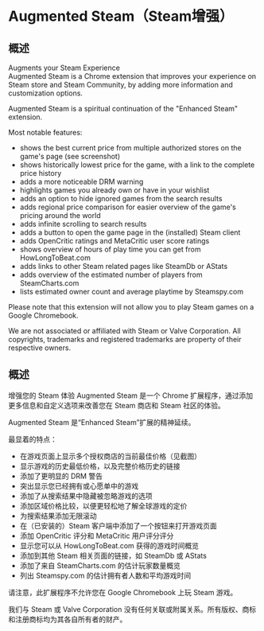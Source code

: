 # Augmented Steam（Steam增强）

## 概述

Augments your Steam Experience    
Augmented Steam is a Chrome extension that improves your experience on Steam store and Steam Community, by adding more information and customization options.    

Augmented Steam is a spiritual continuation of the "Enhanced Steam" extension.    

Most notable features:    
- shows the best current price from multiple authorized stores on the game's page (see screenshot)    
- shows historically lowest price for the game, with a link to the complete price history    
- adds a more noticeable DRM warning    
- highlights games you already own or have in your wishlist    
- adds an option to hide ignored games from the search results    
- adds regional price comparison for easier overview of the game's pricing around the world    
- adds infinite scrolling to search results    
- adds a button to open the game page in the (installed) Steam client    
- adds OpenCritic ratings and MetaCritic user score ratings    
- shows overview of hours of play time you can get from HowLongToBeat.com    
- adds links to other Steam related pages like SteamDb or AStats    
- adds overview of the estimated number of players from SteamCharts.com    
- lists estimated owner count and average playtime by Steamspy.com    

Please note that this extension will not allow you to play Steam games on a Google Chromebook.    

We are not associated or affiliated with Steam or Valve Corporation. All copyrights, trademarks and registered trademarks are property of their respective owners.    

## 概述

增强您的 Steam 体验
Augmented Steam 是一个 Chrome 扩展程序，通过添加更多信息和自定义选项来改善您在 Steam 商店和 Steam 社区的体验。

Augmented Steam 是“Enhanced Steam”扩展的精神延续。

最显着的特点：
- 在游戏页面上显示多个授权商店的当前最佳价格（见截图）
- 显示游戏的历史最低价格，以及完整价格历史的链接
- 添加了更明显的 DRM 警告
- 突出显示您已经拥有或心愿单中的游戏
- 添加了从搜索结果中隐藏被忽略游戏的选项
- 添加区域价格比较，以便更轻松地了解全球游戏的定价
- 为搜索结果添加无限滚动
- 在（已安装的）Steam 客户端中添加了一个按钮来打开游戏页面
- 添加 OpenCritic 评分和 MetaCritic 用户评分评分
- 显示您可以从 HowLongToBeat.com 获得的游戏时间概览
- 添加到其他 Steam 相关页面的链接，如 SteamDb 或 AStats
- 添加了来自 SteamCharts.com 的估计玩家数量概览
- 列出 Steamspy.com 的估计拥有者人数和平均游戏时间

请注意，此扩展程序不允许您在 Google Chromebook 上玩 Steam 游戏。

我们与 Steam 或 Valve Corporation 没有任何关联或附属关系。所有版权、商标和注册商标均为其各自所有者的财产。
